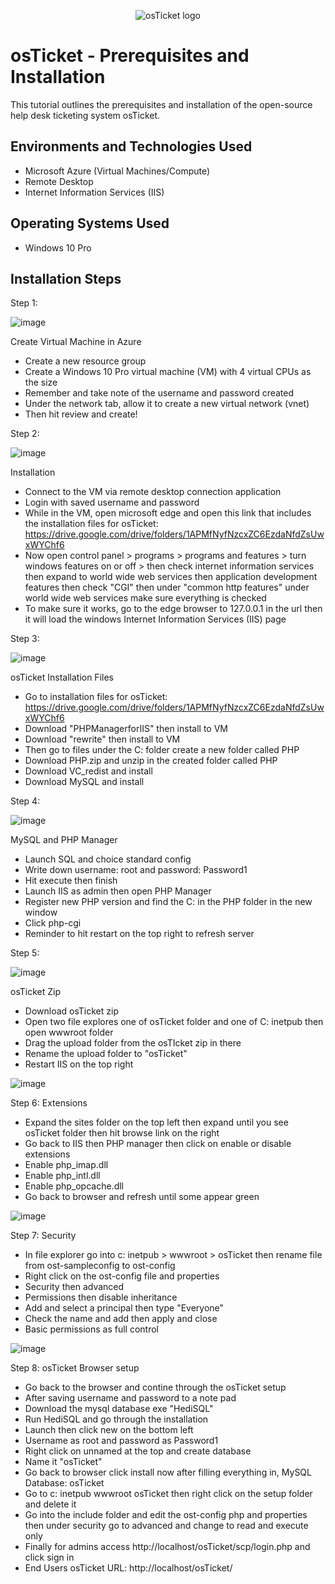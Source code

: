 <p align="center">
<img src="https://i.imgur.com/Clzj7Xs.png" alt="osTicket logo"/>
</p>

<h1>osTicket - Prerequisites and Installation</h1>
This tutorial outlines the prerequisites and installation of the open-source help desk ticketing system osTicket.<br />


<h2>Environments and Technologies Used</h2>

- Microsoft Azure (Virtual Machines/Compute)
- Remote Desktop
- Internet Information Services (IIS)

<h2>Operating Systems Used </h2>

- Windows 10 Pro

<h2>Installation Steps</h2>

Step 1:


![image](https://i.imgur.com/wAPhqS1.jpg)


Create Virtual Machine in Azure
- Create a new resource group 
- Create a Windows 10 Pro virtual machine (VM) with 4 virtual CPUs as the size
- Remember and take note of the username and password created
- Under the network tab, allow it to create a new virtual network (vnet)
- Then hit review and create!

Step 2:


![image](https://i.imgur.com/czGO2h6.jpg)


Installation
- Connect to the VM via remote desktop connection application
- Login with saved username and password
- While in the VM, open microsoft edge and open this link that includes the installation files for osTicket: https://drive.google.com/drive/folders/1APMfNyfNzcxZC6EzdaNfdZsUwxWYChf6
- Now open control panel > programs > programs and features > turn windows features on or off > then check internet information services then expand to world wide web services then application development features then check "CGI" then under "common http features" under world wide web services make sure everything is checked
- To make sure it works, go to the edge browser to 127.0.0.1 in the url then it will load the windows Internet Information Services (IIS) page

Step 3:


![image](https://i.imgur.com/LhCoLYc.jpg)


osTicket Installation Files
- Go to installation files for osTicket: https://drive.google.com/drive/folders/1APMfNyfNzcxZC6EzdaNfdZsUwxWYChf6
- Download "PHPManagerforIIS" then install to VM
- Download "rewrite" then install to VM
- Then go to files under the C: folder create a new folder called PHP
- Download PHP.zip and unzip in the created folder called PHP
- Download VC_redist and install
- Download MySQL and install


Step 4:


![image](https://i.imgur.com/CAmCq5p.jpg)


MySQL and PHP Manager
- Launch SQL and choice standard config
- Write down username: root and password: Password1
- Hit execute then finish
- Launch IIS as admin then open PHP Manager
- Register new PHP version and find the C: in the PHP folder in the new window
- Click php-cgi
- Reminder to hit restart on the top right to refresh server


Step 5:


![image](https://i.imgur.com/Z5HEmCr.jpg)


osTicket Zip
- Download osTicket zip
- Open two file explores one of osTicket folder and one of C: inetpub then open wwwroot folder
- Drag the upload folder from the osTIcket zip in there
- Rename the upload folder to "osTicket"
- Restart IIS on the top right


![image](https://i.imgur.com/nlhq9sl.jpg)


Step 6: 
Extensions
- Expand the sites folder on the top left then expand until you see osTicket folder then hit browse link on the right
- Go back to IIS then PHP manager then click on enable or disable extensions
- Enable php_imap.dll
- Enable php_intl.dll
- Enable php_opcache.dll
- Go back to browser and refresh until some appear green


![image](https://i.imgur.com/J25UzmW.jpg)


Step 7:
Security
- In file explorer go into c: inetpub > wwwroot > osTicket then rename file from ost-sampleconfig to ost-config
- Right click on the ost-config file and properties
- Security then advanced
- Permissions then disable inheritance
- Add and select a principal then type "Everyone"
- Check the name and add then apply and close
- Basic permissions as full control


![image](https:///mUXt4vM.jpg)


Step 8:
osTicket Browser setup
- Go back to the browser and contine through the osTicket setup
- After saving username and password to a note pad
- Download the mysql database exe "HediSQL"
- Run HediSQL and go through the installation
- Launch then click new on the bottom left
- Username as root and password as Password1
- Right click on unnamed at the top and create database
- Name it "osTicket"
- Go back to browser click install now after filling everything in, MySQL Database: osTicket
- Go to c: inetpub wwwroot osTicket then right click on the setup folder and delete it
- Go into the include folder and edit the ost-config php and properties then under security go to advanced and change to read and execute only
- Finally for admins access http://localhost/osTicket/scp/login.php and click sign in
- End Users osTicket URL: http://localhost/osTicket/
